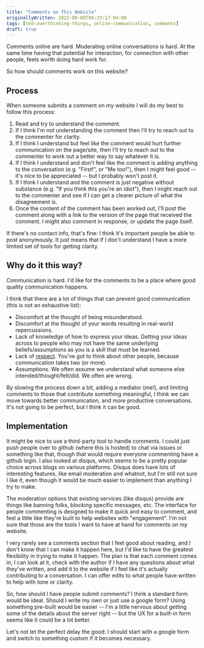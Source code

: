 ```yaml
---
title: "Comments on This Website"
originallyWritten: 2022-08-08T06:33:17-04:00
tags: [ted-overthinking-things, online-communication, comments]
draft: true
---
```


Comments online are hard. Moderating online conversations is hard. At the same time having that
potential for interaction, for connection with other people, feels worth doing hard work for.

So how should comments work on this website?

<!--more-->

## Process

When someone submits a comment on my website I will do my best to follow this process:

1. Read and try to understand the comment.
2. If I think I'm not understanding the comment then I'll try to reach out to the commenter for clarity.
3. If I think I understand but feel like the comment would hurt further communication on the page/site, then I'll try to reach out to the commenter to work out a better way to say whatever it is.
4. If I think I understand and don't feel like the comment is adding anything to the conversation (e.g. "First!", or "Me too!"), then I might feel good -- it's nice to be appreciated -- but I probably won't post it.
5. If I think I understand and the comment is just negative without substance (e.g. "If you think this you're an idiot"), then I might reach out to the commenter and see if I can get a clearer picture of what the disagreement is.
6. Once the content of the comment has been worked out, I'll post the comment along with a link to the version of the page that received the comment. I might also comment in response, or update the page itself.

If there's no contact info, that's fine: I think it's important people be able to post anonymously. It just means that if I don't understand I have a more limited set of tools for getting clarity.

## Why do it this way?

Communication is hard. I'd like for the comments to be a place where good quality communication happens.

I think that there are a lot of things that can prevent good communication (this is not an exhaustive list):
* Discomfort at the thought of being misunderstood.
* Discomfort at the thought of your words resulting in real-world repercussions.
* Lack of knowledge of how to express your ideas. Getting your ideas across to people who may not have the same underlying beliefs/assumptions as you is a skill that must be learned.
* Lack of [respect](/writing/respect). You've got to think about other people, because communication takes two (or more).
* Assumptions. We often assume we understand what someone else intended/thought/felt/did. We often are wrong.

By slowing the process down a bit, adding a mediator (me!), and limiting comments to those that contribute something meaningful, I think we can move towards better communication, and more productive conversations. It's not going to be perfect, but I think it can be good.

<!-- TODO: link productive input when it's ready -->

## Implementation

It might be nice to use a third-party tool to handle comments. I could just push people over to github (where this is hosted) to chat via issues or something like that, though that would require everyone commenting have a github login. I also looked at disqus, which seems to be a pretty popular choice across blogs on various platforms. Disqus does have lots of interesting features, like email moderation and whatnot, but I'm still not sure I like it, even though it would be much easier to implement than anything I try to make.

The moderation options that existing services (like disqus) provide are things like banning folks, blocking specific messages, etc. The interface for people commenting is designed to make it quick and easy to comment, and feel a little like they're built to help websites with "engagement". I'm not sure that those are the tools I want to have at hand for comments on my website.

I very rarely see a comments section that I feel good about reading, and I don't know that I can make it happen here, but I'd like to have the greatest flexibility in trying to make it happen. The plan is that each comment comes in, I can look at it, check with the author if I have any questions about what they've written, and add it to the website if I feel like it's actually contributing to a conversation. I can offer edits to what people have written to help with tone or clarity. 

So, how should I have people submit comments? I think a standard form would be ideal. Should I write my own or just use a google form? Using something pre-built would be easier -- I'm a little nervous about getting some of the details about the server right -- but the UX for a built-in form seems like it could be a lot better.

Let's not let the perfect delay the good: I should start with a google form and switch to something custom if it becomes necessary.
